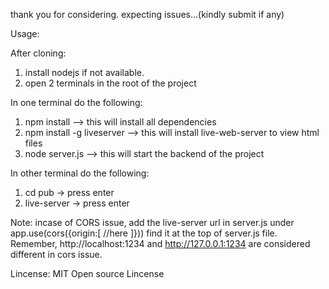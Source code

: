thank you for considering.
expecting issues...(kindly submit if any)

Usage:

After cloning:

1. install nodejs if not available.
2. open 2 terminals in the root of the project

In one terminal do the following:

1. npm install --> this will install all dependencies
2. npm install -g liveserver --> this will install live-web-server to view html files
3. node server.js --> this will start the backend of the project

In other terminal do the following:

1. cd pub -> press enter
2. live-server -> press enter

Note: incase of CORS issue, add the live-server url in server.js under app.use(cors({origin:[
//here
]}))
find it at the top of server.js file.
Remember, http://localhost:1234 and http://127.0.0.1:1234 are considered different in cors issue.

Lincense: MIT Open source Lincense

